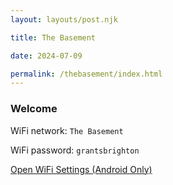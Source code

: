 ```yaml
---
layout: layouts/post.njk

title: The Basement

date: 2024-07-09

permalink: /thebasement/index.html
---
```


<!-- Last updated: {{ page.date | readableDate}} -->

### Welcome

WiFi network: `The Basement`

WiFi password: `grantsbrighton`

[Open WiFi Settings (Android Only)](prefs:root=WIFI)
